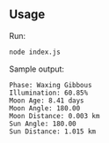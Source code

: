 ## Usage

Run:

```sh
node index.js
```

Sample output:

```
Phase: Waxing Gibbous
Illumination: 60.85%
Moon Age: 8.41 days
Moon Angle: 180.00
Moon Distance: 0.003 km
Sun Angle: 180.00
Sun Distance: 1.015 km
```

